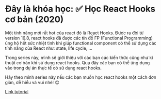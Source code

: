 # Đây là khóa học: ✅ Học React Hooks cơ bản (2020)

Một tính năng mới rất hot của react đó là React Hooks. Được ra đời từ version 16.8, react hooks đã được các tín đồ FP (Functional Programming) ủng hộ hết sức nhiệt tình khi giúp functional component có thể sử dụng các tính năng của React như: state, life cycle, ...

Trong series này, mình sẽ giới thiệu với các bạn các kiến thức cũng như kĩ thuật cơ bản khi sử dụng react hooks. Qua đây các bạn có thể ứng dụng vào trong dự án thực tế có sử dụng react hooks.

Hãy theo mình series này nếu các bạn muốn học react hooks một cách đơn giản, dễ hiểu và vui nhé! 😊

[Link tutorial](https://bom.so/SGKrTw)
